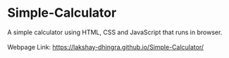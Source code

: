 # Simple-Calculator
A simple calculator using HTML, CSS and JavaScript that runs in browser.
<br><br>
Webpage Link: https://lakshay-dhingra.github.io/Simple-Calculator/
